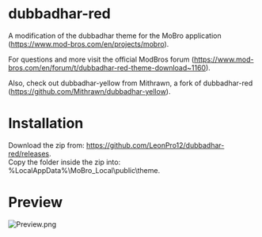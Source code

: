 # dubbadhar-red
A modification of the dubbadhar theme for the MoBro application (https://www.mod-bros.com/en/projects/mobro).

For questions and more visit the official ModBros forum (https://www.mod-bros.com/en/forum/t/dubbadhar-red-theme-download~1160).

Also, check out dubbadhar-yellow from Mithrawn, a fork of dubbadhar-red (https://github.com/Mithrawn/dubbadhar-yellow).

# Installation
Download the zip from: https://github.com/LeonPro12/dubbadhar-red/releases.  
Copy the folder inside the zip into: %LocalAppData%\MoBro_Local\public\theme.

# Preview
![Preview.png](https://github.com/LeonPro12/dubbadhar-red/blob/master/Preview.png)
